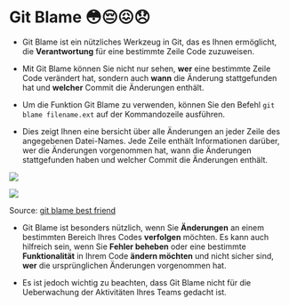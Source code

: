 # Git Blame 😳😔😖😞

- Git Blame ist ein nützliches Werkzeug in Git, das es Ihnen ermöglicht, die **Verantwortung** für eine bestimmte Zeile Code zuzuweisen. 

- Mit Git Blame können Sie nicht nur sehen, **wer** eine bestimmte Zeile Code verändert hat, sondern auch **wann**
die Änderung stattgefunden hat und **welcher** Commit die Änderungen enthält.

- Um die Funktion Git Blame zu verwenden, können Sie den Befehl `git blame filename.ext` auf der Kommandozeile ausführen. 

- Dies zeigt Ihnen eine bersicht über alle Änderungen an jeder Zeile des angegebenen Datei-Names. Jede Zeile enthält Informationen darüber, wer die Änderungen vorgenommen hat, wann die Änderungen stattgefunden haben und welcher Commit die Änderungen enthält.

![](https://www.kosli.com/images/blog/vscode1_hu3981d1f084f2ff35cb5c67077dc1c919_428003_1366x0_resize_q90_h2_box_3.webp)

![](https://mattburman.com/content/images/size/w2000/2019/03/2018-08-10-at-16.04-2.png)

Source: [git blame best friend](https://mattburman.com/git-blame-the-new-starters-best-friend/)

- Git Blame ist besonders nützlich, wenn Sie **Änderungen** an einem bestimmten Bereich Ihres Codes **verfolgen** möchten. Es kann auch hilfreich sein, wenn Sie **Fehler beheben** oder eine bestimmte **Funktionalität** in Ihrem Code **ändern möchten** und nicht sicher sind, **wer** die ursprünglichen Änderungen vorgenommen hat.

- Es ist jedoch wichtig zu beachten, dass Git Blame nicht für die Ueberwachung der Aktivitäten Ihres Teams gedacht ist. 
